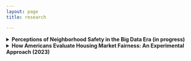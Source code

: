 ```yaml
---
layout: page
title: research

---
```


<details>
<summary><strong> Perceptions of Neighborhood Safety in the Big Data Era (in progress)</strong></summary>

<img src="/assets/img/neighborhood_safety.jpeg" alt="Figure displaying effects of offer attributes on the perceived fairness of an offer" width="200" height="150">

In the age of big data, individuals rely on more data sources than ever before to assess the safety of a neighborhood, including crime maps, social media, and Google Maps. This has implications for how people choose to live, work, and shop, and can also contribute to the segregation of communities. This study uses a survey experiment and semi-structured interviews to investigate how individuals navigate and interpret this wealth of information, and how it shapes their perceptions of neighborhood safety. The findings will provide insights into how people trust and interpret new data sources, which has broader implications for decision-making in various markets.

</details>

<details>
<summary><strong> How Americans Evaluate Housing Market Fairness: An Experimental Approach (2023)</strong></summary>

<img src="/assets/img/basic_marginal_means_simple_bin.png" alt="Figure displaying effects of offer attributes on the perceived fairness of an offer" width="200" height="150">

Owning a home is often seen as a key part of the American Dream, but rising housing costs have made it harder for average people to afford homes, with more affluent individuals and corporations viewing houses as financial investments. This study explores the moral beliefs of Americans regarding who should have the opportunity to buy a house in the United States. Using a survey experiment on a sample of 1,983 Americans, the research reveals a surprising departure from a purely market-driven perspective, as Americans, irrespective of political affiliations, express a preference for selling houses to fellow citizens planning to use them as primary residences rather than to the highest bidder. The findings highlight concerns about fairness and the deservingness of homebuyers, shedding light on a significant aspect of market dynamics that has been overlooked by sociologists and emphasizing a misalignment between moral values and the current state of the housing market.
- [pre-print](https://osf.io/preprints/osf/47ux9)

</details>






